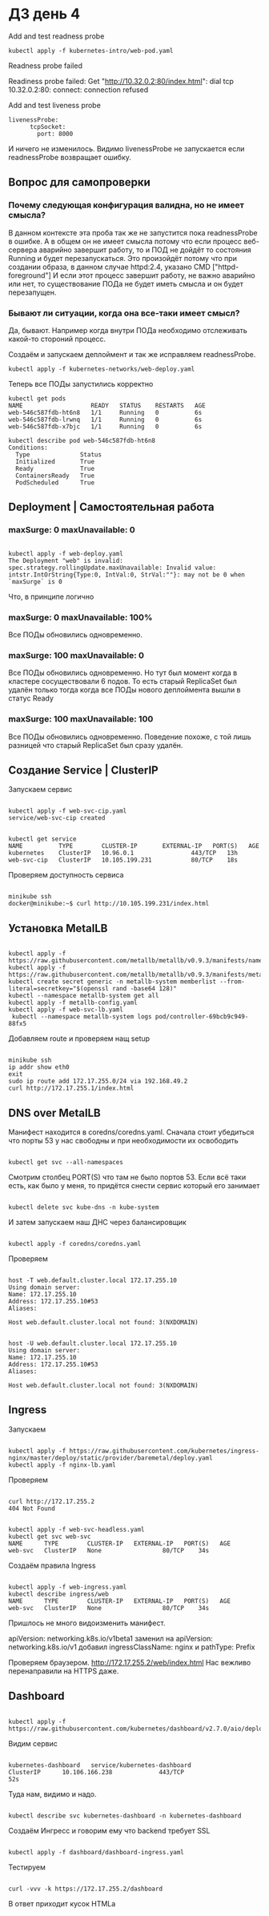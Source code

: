 <H1>ДЗ день 4</H1>
Add and test readness probe

<pre><code>kubectl apply -f kubernetes-intro/web-pod.yaml</pre></code>

Readness probe failed

Readiness probe failed: Get "http://10.32.0.2:80/index.html": dial tcp 10.32.0.2:80: connect: connection refused

Add and test liveness probe

<pre><code>livenessProbe:
      tcpSocket: 
        port: 8000</pre></code>

И ничего не изменилось. Видимо livenessProbe не запускается если readnessProbe возвращает ошибку.

<H2>Вопрос для самопроверки</H2>
<H3>Почему следующая конфигурация валидна, но не имеет смысла?</H3>
В данном контексте эта проба так же не запустится пока readnessProbe в ошибке.
А в общем он не имеет смысла потому что если процесс веб-сервера аварийно завершит работу, то и ПОД не дойдёт то состояния Running и будет перезапускаться.
Это произойдёт потому что при создании образа, в данном случае httpd:2.4, указано
CMD ["httpd-foreground"]
И если этот процесс завершит работу, не важно аварийно или нет, то существование ПОДа не будет иметь смысла и он будет перезапущен.

<H3>Бывают ли ситуации, когда она все-таки имеет смысл?</H3>
Да, бывают. Например когда внутри ПОДа необходимо отслеживать какой-то стороний процесс.

Создаём и запускаем деплоймент и так же исправляем readnessProbe.
<pre><code>kubectl apply -f kubernetes-networks/web-deploy.yaml</pre></code>

Теперь все ПОДы запустились корректно
<pre><code>kubectl get pods
NAME                   READY   STATUS    RESTARTS   AGE
web-546c587fdb-ht6n8   1/1     Running   0          6s
web-546c587fdb-lrwnq   1/1     Running   0          6s
web-546c587fdb-x7bjc   1/1     Running   0          6s</pre></code>

<pre><code>kubectl describe pod web-546c587fdb-ht6n8
Conditions:
  Type              Status
  Initialized       True 
  Ready             True 
  ContainersReady   True 
  PodScheduled      True</pre></code>

<H2>Deployment | Самостоятельная работа</H2>
<H3>maxSurge: 0 maxUnavailable: 0</H3>
<pre><code>
kubectl apply -f web-deploy.yaml
The Deployment "web" is invalid: spec.strategy.rollingUpdate.maxUnavailable: Invalid value: intstr.IntOrString{Type:0, IntVal:0, StrVal:""}: may not be 0 when `maxSurge` is 0
</pre></code>
Что, в принципе логично

<H3>maxSurge: 0 maxUnavailable: 100%</H3>
Все ПОДы обновились одновременно.

<H3>maxSurge: 100 maxUnavailable: 0</H3>
Все ПОДы обновились одновременно. Но тут был момент когда в кластере сосуществовали 6 подов. То есть старый ReplicaSet был удалён только тогда когда все ПОДы
нового деплоймента вышли в статус Ready

<H3>maxSurge: 100 maxUnavailable: 100</H3>
Все ПОДы обновились одновременно. Поведение похоже, с той лишь разницей что старый ReplicaSet был сразу удалён.

<H2>Создание Service | ClusterIP</H2>
Запускаем сервис

<pre><code>
kubectl apply -f web-svc-cip.yaml
service/web-svc-cip created
</pre></code>

<pre><code>
kubectl get service
NAME          TYPE        CLUSTER-IP       EXTERNAL-IP   PORT(S)   AGE
kubernetes    ClusterIP   10.96.0.1        <none>        443/TCP   13h
web-svc-cip   ClusterIP   10.105.199.231   <none>        80/TCP    18s
</pre></code>

Проверяем доступность сервиса

<pre><code>
minikube ssh
docker@minikube:~$ curl http://10.105.199.231/index.html
</pre></code>

<H2>Установка MetalLB</H2>
<pre><code>
kubectl apply -f https://raw.githubusercontent.com/metallb/metallb/v0.9.3/manifests/namespace.yaml
kubectl apply -f https://raw.githubusercontent.com/metallb/metallb/v0.9.3/manifests/metallb.yaml
kubectl create secret generic -n metallb-system memberlist --from-literal=secretkey="$(openssl rand -base64 128)"
kubectl --namespace metallb-system get all
kubectl apply -f metallb-config.yaml
kubectl apply -f web-svc-lb.yaml
 kubectl --namespace metallb-system logs pod/controller-69bcb9c949-88fx5
</pre></code>

Добавляем route и проверяем нащ setup
<pre><code>
minikube ssh
ip addr show eth0
exit
sudo ip route add 172.17.255.0/24 via 192.168.49.2
curl http://172.17.255.1/index.html
</pre></code>

<H2>DNS over MetalLB</H2>
Манифест находится в coredns/coredns.yaml.
Сначала стоит убедиться что порты 53 у нас свободны и при необходимости их освободить
<pre><code>
kubectl get svc --all-namespaces
</pre></code>

Смотрим столбец PORT(S) что там не было портов 53. Если всё таки есть, как было у меня, то придётся снести сервис который его занимает
<pre><code>
kubectl delete svc kube-dns -n kube-system
</pre></code>

И затем запускаем наш ДНС через балансировщик
<pre><code>
kubectl apply -f coredns/coredns.yaml
</pre></code>

Проверяем
<pre><code>
host -T web.default.cluster.local 172.17.255.10
Using domain server:
Name: 172.17.255.10
Address: 172.17.255.10#53
Aliases: 

Host web.default.cluster.local not found: 3(NXDOMAIN)
</pre></code>

<pre><code>
host -U web.default.cluster.local 172.17.255.10
Using domain server:
Name: 172.17.255.10
Address: 172.17.255.10#53
Aliases: 

Host web.default.cluster.local not found: 3(NXDOMAIN)
</pre></code>

<H2>Ingress</H2>
Запускаем

<pre><code>
kubectl apply -f https://raw.githubusercontent.com/kubernetes/ingress-nginx/master/deploy/static/provider/baremetal/deploy.yaml
kubectl apply -f nginx-lb.yaml
</pre></code>

Проверяем
<pre><code>
curl http://172.17.255.2
404 Not Found
</pre></code>

<pre><code>
kubectl apply -f web-svc-headless.yaml
kubectl get svc web-svc
NAME      TYPE        CLUSTER-IP   EXTERNAL-IP   PORT(S)   AGE
web-svc   ClusterIP   None         <none>        80/TCP    34s
</pre></code>

Создаём правила Ingress
<pre><code>
kubectl apply -f web-ingress.yaml
kubectl describe ingress/web
NAME      TYPE        CLUSTER-IP   EXTERNAL-IP   PORT(S)   AGE
web-svc   ClusterIP   None         <none>        80/TCP    34s
</pre></code>
Пришлось не много видоизменить манифест.

apiVersion: networking.k8s.io/v1beta1 заменил на apiVersion: networking.k8s.io/v1
добавил ingressClassName: nginx и pathType: Prefix

Проверяем браузером. http://172.17.255.2/web/index.html Нас вежливо перенаправили на HTTPS даже.

<H2>Dashboard</H2>
<pre><code>
kubectl apply -f https://raw.githubusercontent.com/kubernetes/dashboard/v2.7.0/aio/deploy/recommended.yaml
</pre></code>

Видим сервис 

<pre><code>
kubernetes-dashboard   service/kubernetes-dashboard                 ClusterIP      10.106.166.238   <none>          443/TCP                      52s
</pre></code>

Туда нам, видимо и надо.

<pre><code>
kubectl describe svc kubernetes-dashboard -n kubernetes-dashboard
</pre></code>

Создаём Ингресс и говорим ему что backend требует SSL
<pre><code>
kubectl apply -f dashboard/dashboard-ingress.yaml
</pre></code>

Тестируем
<pre><code>
curl -vvv -k https://172.17.255.2/dashboard
</pre></code>

В ответ приходит кусок HTMLа
<title>Kubernetes Dashboard</title>

